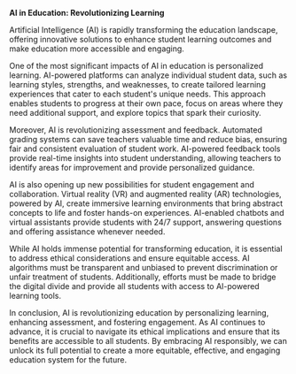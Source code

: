 **AI in Education: Revolutionizing Learning**

Artificial Intelligence (AI) is rapidly transforming the education landscape, offering innovative solutions to enhance student learning outcomes and make education more accessible and engaging.

One of the most significant impacts of AI in education is personalized learning. AI-powered platforms can analyze individual student data, such as learning styles, strengths, and weaknesses, to create tailored learning experiences that cater to each student's unique needs. This approach enables students to progress at their own pace, focus on areas where they need additional support, and explore topics that spark their curiosity.

Moreover, AI is revolutionizing assessment and feedback. Automated grading systems can save teachers valuable time and reduce bias, ensuring fair and consistent evaluation of student work. AI-powered feedback tools provide real-time insights into student understanding, allowing teachers to identify areas for improvement and provide personalized guidance.

AI is also opening up new possibilities for student engagement and collaboration. Virtual reality (VR) and augmented reality (AR) technologies, powered by AI, create immersive learning environments that bring abstract concepts to life and foster hands-on experiences. AI-enabled chatbots and virtual assistants provide students with 24/7 support, answering questions and offering assistance whenever needed.

While AI holds immense potential for transforming education, it is essential to address ethical considerations and ensure equitable access. AI algorithms must be transparent and unbiased to prevent discrimination or unfair treatment of students. Additionally, efforts must be made to bridge the digital divide and provide all students with access to AI-powered learning tools.

In conclusion, AI is revolutionizing education by personalizing learning, enhancing assessment, and fostering engagement. As AI continues to advance, it is crucial to navigate its ethical implications and ensure that its benefits are accessible to all students. By embracing AI responsibly, we can unlock its full potential to create a more equitable, effective, and engaging education system for the future.